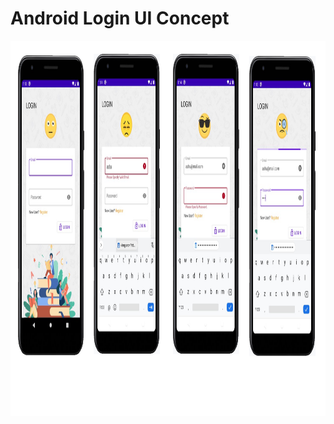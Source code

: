 # Android Login UI Concept
<img src="https://github.com/ashutosh-mulik/android-login-ui-concept/blob/master/screenshot.png" height="600">
